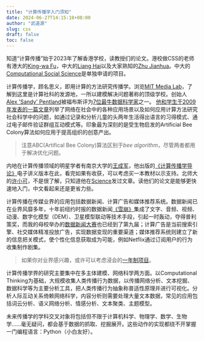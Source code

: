```yaml
---
title: "计算传播学入门须知"
date: 2024-06-27T14:15:18+08:00
author: "武道源"
slug: css
draft: false
toc: false
---
```


知道“计算传播”始于2023年了解香港学校，读教授们的论文。港校做CSS的老师有港大的[King-wa Fu](https://sites.google.com/site/fukingwa/home)，中大的[Liang Hai](https://drhailiang.com/)以及大家熟知的[Zhu Jianhua](https://scholars.cityu.edu.hk/en/persons/jian-hua-jonathan-zhu(680bbd78-7354-4005-999c-2bc4be7752e3).html)。中大的[Computational Social Science](https://pg.com.cuhk.edu.hk/phdcss/)是单独申请的项目。

计算传播学，顾名思义，即用计算的方法研究传播学。浏览[MIT Media Lab](https://www.media.mit.edu/)，了解到这里是计算社科的发源地，一所以建模解决问题著称的顶级学校。创始人[Alex 'Sandy' Pentland](https://www.media.mit.edu/people/sandy/overview/)被福布斯评为[7位最牛数据科学家](https://www.forbes.com/pictures/lmm45emkh/6-alex-sandy-pentland-professor-mit/)之一。
[他和学生于2009年发表的一篇文章](https://www.ncbi.nlm.nih.gov/pmc/articles/PMC2745217/)列举了网络在社会中的各种应用场景以及如何应用计算方法研究社会科学中的问题，如通过记录和分析儿童的头两年生活得出语言的习得模式、通过电子邮件验证群组互动模式等。印象最为深刻的是受生物启发的Artificial Bee Colony算法如何应用于提高组织的创意产出。
> 注意ABC(Artifical Bee Colony)算法区别于*bee algorithm*，尽管两者都用于解决优化问题。  

内地在计算传播领域的明星学者有南京大学的[王成军](https://chengjun.github.io/zh/)，他出版的[《计算传播学导论》](https://chengjun.github.io/mybook/index.html)电子讲义版本在此，看完如果有收获，可以考虑买一本教材以示支持。北师大的[许小可](http://www.xiaokexu.com/)，不是很了解，只知道他在[Science](https://www.science.org/)发过文章。读他们的论文是能够更快速地入门，中文看起来还是更省力些。

计算传播在传媒业界的应用包括数据新闻、计算广告和媒体推荐系统。数据新闻已在业界风靡多年，十年前纽约时报的数据新闻[《雪崩》](https://www.nytimes.com/projects/2012/snow-fall/index.html#/?part=tunnel-creek)集成了文字、音频、视频、动漫、数字化模型（DEM）、卫星模型联动等技术手段，引起一时轰动，夺得普利策奖，而我的母校举办的[数据新闻大赛](http://www.cdjcow.com/)也已经到了第九届；计算广告是当前搜索引擎、社交媒体精准投放广告，实现数据变现的重要渠道；媒体推荐系统则建立了新的信息把关模式，使个性化信息获取成为可能，例如Netflix通过订阅用户的行为收集制作剧集。
> 如果你对业界感兴趣，或许可以考虑浸会的[一年制项目](https://comd.hkbu.edu.hk/masters/zh-hans/aidm)。

计算传播学界的研究主要集中在多主体建模、网络科学两方面。以Computational Thinking为基础，大规模收集人类传播行为数据，以传播网络分析、文本挖掘、数据科学等为主要分析工具，把人类传播行为抽象称普适性原理并进行可视化。分析人际互动关系倚赖网络科学，内容分析则需要处理大量文本数据，常见的应用包括词云分析、语义网络分析、情感分析、文本聚类、主题模型。

未来传播学的学科交叉对象将包括但不限于计算机科学、物理学、数学、生物学......毫无疑问，都会基于数据的抓取、挖掘展开。这些动作的实现都绕不开掌握一门编程语言：Python（小白友好）。